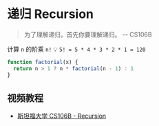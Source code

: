 # 递归 Recursion

> 为了理解递归，首先你要理解递归。 -- CS106B

计算 `n` 的阶乘 `n!` 💡 `5! = 5 * 4 * 3 * 2 * 1 = 120`
```javascript
function factorial(x) {
  return n > 1 ? n * factorial(n - 1) : 1
}
```

## 视频教程
* [斯坦福大学 CS106B - Recursion](https://www.youtube.com/watch?v=9vIyTn7ayac&list=PL-LN93ysLKsx94GK5pdLoQxfJbBHEUMir&index=14)
